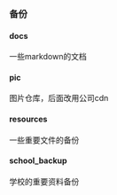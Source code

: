 ### 备份

#### docs

一些markdown的文档

#### pic

图片仓库，后面改用公司cdn

#### resources

一些重要文件的备份

#### school_backup

学校的重要资料备份

